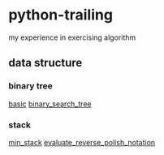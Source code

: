 # python-trailing
my experience in exercising algorithm
## data structure   
### binary tree
[basic](data_structure/binary_tree/basic_binary_tree.py)
[binary_search_tree](data_structure/binary_tree/binary_search_tree.py)
### stack
[min_stack](data_structure/stack/min_stack.py)
[evaluate_reverse_polish_notation](data_structure/stack/evaluate_reverse_polish_notation.py)
